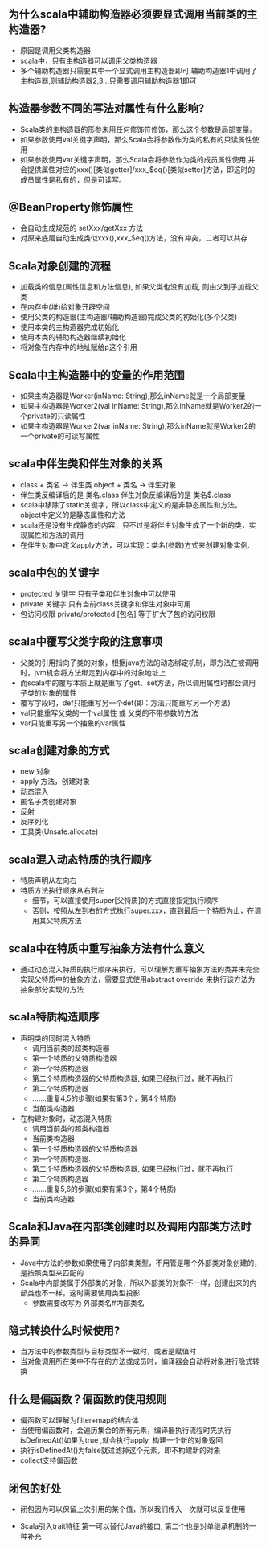 ## 为什么scala中辅助构造器必须要显式调用当前类的主构造器?
- 原因是调用父类构造器
- scala中，只有主构造器可以调用父类构造器
- 多个辅助构造器只需要其中一个显式调用主构造器即可,辅助构造器1中调用了主构造器,则辅助构造器2,3...只需要调用辅助构造器1即可

## 构造器参数不同的写法对属性有什么影响?
- Scala类的主构造器的形参未用任何修饰符修饰，那么这个参数是局部变量。
- 如果参数使用val关键字声明，那么Scala会将参数作为类的私有的只读属性使用 
- 如果参数使用var关键字声明，那么Scala会将参数作为类的成员属性使用,并会提供属性对应的xxx()[类似getter]/xxx_$eq()[类似setter]方法，即这时的成员属性是私有的，但是可读写。

## @BeanProperty修饰属性
- 会自动生成规范的 setXxx/getXxx 方法
- 对原来底层自动生成类似xxx(),xxx_$eq()方法，没有冲突，二者可以共存

## Scala对象创建的流程
- 加载类的信息(属性信息和方法信息), 如果父类也没有加载, 则由父到子加载父类
- 在内存中(堆)给对象开辟空间
- 使用父类的构造器(主构造器/辅助构造器)完成父类的初始化(多个父类)
- 使用本类的主构造器完成初始化
- 使用本类的辅助构造器继续初始化
- 将对象在内存中的地址赋给p这个引用

## Scala中主构造器中的变量的作用范围
- 如果主构造器是Worker(inName: String),那么inName就是一个局部变量
- 如果主构造器是Worker2(val inName: String),那么inName就是Worker2的一个private的只读属性
- 如果主构造器是Worker2(var inName: String),那么inName就是Worker2的一个private的可读写属性

## scala中伴生类和伴生对象的关系
- class + 类名 -> 伴生类  object + 类名 -> 伴生对象
- 伴生类反编译后的是 类名.class 伴生对象反编译后的是 类名$.class
- scala中移除了static关键字，所以class中定义的是非静态属性和方法，object中定义的是静态属性和方法
- scala还是没有生成静态的内容，只不过是将伴生对象生成了一个新的类，实现属性和方法的调用
- 在伴生对象中定义apply方法，可以实现：类名(参数)方式来创建对象实例. 

## scala中包的关键字
- protected 关键字  只有子类和伴生对象中可以使用
- private 关键字 只有当前class关键字和伴生对象中可用
- 包访问权限 private/protected [包名]  等于扩大了包的访问权限

## scala中覆写父类字段的注意事项
- 父类的引用指向子类的对象，根据java方法的动态绑定机制，即方法在被调用时，jvm机会将方法绑定到内存中的对象地址上
- 而scala中的覆写本质上就是重写了get、set方法，所以调用属性时都会调用子类的对象的属性
- 覆写字段时，def只能重写另一个def(即：方法只能重写另一个方法)
- val只能重写父类的一个val属性 或 父类的不带参数的方法
- var只能重写另一个抽象的var属性

## scala创建对象的方式
- new 对象
- apply 方法，创建对象
- 动态混入
- 匿名子类创建对象
- 反射
- 反序列化
- 工具类(Unsafe.allocate)

## scala混入动态特质的执行顺序
- 特质声明从左向右
- 特质方法执行顺序从右到左
  - 细节，可以直接使用super[父特质]的方式直接指定执行顺序
  - 否则，按照从左到右的方式执行super.xxx，直到最后一个特质为止，在调用其父特质方法

## scala中在特质中重写抽象方法有什么意义
- 通过动态混入特质的执行顺序来执行，可以理解为重写抽象方法的类并未完全实现父特质中的抽象方法，需要显式使用abstract
override 来执行该方法为抽象部分实现的方法

## scala特质构造顺序
- 声明类的同时混入特质
  - 调用当前类的超类构造器
  - 第一个特质的父特质构造器
  - 第一个特质构造器
  - 第二个特质构造器的父特质构造器, 如果已经执行过，就不再执行
  - 第二个特质构造器
  - .......重复4,5的步骤(如果有第3个，第4个特质)
  - 当前类构造器
- 在构建对象时，动态混入特质
  - 调用当前类的超类构造器
  - 当前类构造器
  - 第一个特质构造器的父特质构造器
  - 第一个特质构造器.
  - 第二个特质构造器的父特质构造器, 如果已经执行过，就不再执行
  - 第二个特质构造器
  - .......重复5,6的步骤(如果有第3个，第4个特质)
  - 当前类构造器  

## Scala和Java在内部类创建时以及调用内部类方法时的异同
- Java中方法的参数如果使用了内部类类型，不用管是哪个外部类对象创建的，是按照类型来匹配的
- Scala中内部类属于外部类的对象，所以外部类的对象不一样，创建出来的内部类也不一样，这时需要使用类型投影
  - 参数需要改写为 外部类名#内部类名

## 隐式转换什么时候使用?
- 当方法中的参数类型与目标类型不一致时，或者是赋值时
- 当对象调用所在类中不存在的方法或成员时，编译器会自动将对象进行隐式转换

## 什么是偏函数？偏函数的使用规则
- 偏函数可以理解为filter+map的结合体
- 当使用偏函数时，会遍历集合的所有元素，编译器执行流程时先执行isDefinedAt()如果为true ,就会执行apply, 构建一个新的对象返回
- 执行isDefinedAt()为false就过滤掉这个元素，即不构建新的对象
- collect支持偏函数

## 闭包的好处
- 闭包因为可以保留上次引用的某个值，所以我们传入一次就可以反复使用

- Scala引入trait特征 第一可以替代Java的接口,  第二个也是对单继承机制的一种补充